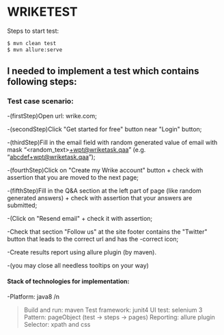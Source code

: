 # WRIKETEST 

Steps to start test: 
 ```sh
$ mvn clean test
$ mvn allure:serve

```
 
 ## I needed to implement a test which contains following steps:
 
 ### Test case scenario:

-(firstStep)Open url: wrike.com;


-(secondStep)Click "Get started for free" button near "Login" button;


-(thirdStep)Fill in the email field with random generated value of email with mask “<random_text>+wpt@wriketask.qaa” (e.g. “abcdef+wpt@wriketask.qaa”);


-(fourthStep)Click on "Create my Wrike account" button + check with assertion that you are moved to the next page;


-(fifthStep)Fill in the Q&A section at the left part of page (like random generated answers) + check with assertion that your answers are submitted;

-(Click on "Resend email" + check it with assertion;


-Check that section "Follow us" at the site footer contains the "Twitter" button that leads to the correct url and has the -correct icon;


-Create results report using allure plugin (by maven).


-(you may close all needless tooltips on your way)



#### Stack of technologies for implementation:

-Platform: java8 /n
>Build and run: maven
>Test framework: junit4
>UI test: selenium 3 
>Pattern: pageObject (test -> steps -> pages)
>Reporting: allure plugin
>Selector: xpath and css
